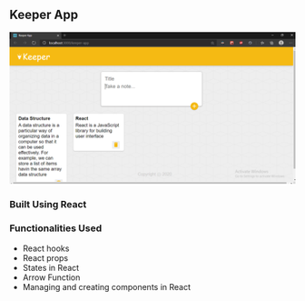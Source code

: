 ## Keeper App

![Keeper-App-snapshot](https://github.com/BasantAhlawat/keeper-app/blob/master/images/Screenshot%20(595).png?raw=true)

### Built Using React

### Functionalities Used
* React hooks
* React props
* States in React
* Arrow Function
* Managing and creating components in React
